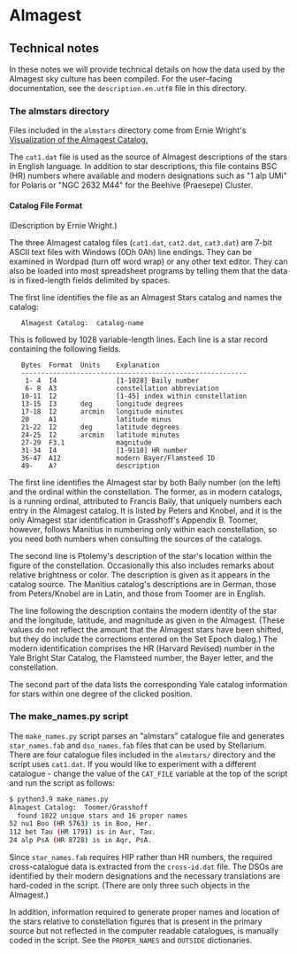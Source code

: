 # Almagest

## Technical notes

In these notes we will provide technical details on how the data used by the Almagest sky culture has been compiled.  For the user–facing documentation, see the `description.en.utf8` file in this directory.

### The almstars directory

Files included in the `almstars` directory come from Ernie Wright's
[Visualization of the Almagest Catalog.](http://www.etwright.org/astro/almagest.html)

The `cat1.dat` file is used as the source of Almagest descriptions of the stars in English language.  In addition to star descriptions, this file contains BSC (HR) numbers where available and modern designations such as "1 alp UMi" for Polaris or "NGC 2632 M44" for the Beehive (Praesepe) Cluster.

#### Catalog File Format

(Description by Ernie Wright.)

The three Almagest catalog files (`cat1.dat`, `cat2.dat`, `cat3.dat`) are 7-bit ASCII text files with Windows (0Dh 0Ah) line endings. They can be examined in Wordpad (turn off word wrap) or any other text editor. They can also be loaded into most spreadsheet programs by telling them that the data is in fixed-length fields delimited by spaces.

The first line identifies the file as an Almagest Stars catalog and names the catalog:

```text
   Almagest Catalog:  catalog-name
```

This is followed by 1028 variable-length lines. Each line is a star record containing the following fields.

```text
   Bytes  Format  Units    Explanation
   ---------------------------------------------------------
    1- 4  I4               [1-1028] Baily number
    6- 8  A3               constellation abbreviation
   10-11  I2               [1-45] index within constellation
   13-15  I3      deg      longitude degrees
   17-18  I2      arcmin   longitude minutes
   20     A1               latitude minus
   21-22  I2      deg      latitude degrees
   24-25  I2      arcmin   latitude minutes
   27-29  F3.1             magnitude
   31-34  I4               [1-9110] HR number
   36-47  A12              modern Bayer/Flamsteed ID
   49-    A?               description
```

The first line identifies the Almagest star by both Baily number (on the left) and the ordinal within the constellation. The former, as in modern catalogs, is a running ordinal, attributed to Francis Baily, that uniquely numbers each entry in the Almagest catalog. It is listed by Peters and Knobel, and it is the only Almagest star identification in Grasshoff's Appendix B. Toomer, however, follows Manitius in numbering only within each constellation, so you need both numbers when consulting the sources of the catalogs.

The second line is Ptolemy's description of the star's location within the figure of the constellation. Occasionally this also includes remarks about relative brightness or color. The description is given as it appears in the catalog source. The Manitius catalog's descriptions are in German, those from Peters/Knobel are in Latin, and those from Toomer are in English.

The line following the description contains the modern identity of the star and the longitude, latitude, and magnitude as given in the Almagest. (These values do not reflect the amount that the Almagest stars have been shifted, but they do include the corrections entered on the Set Epoch dialog.) The modern identification comprises the HR (Harvard Revised) number in the Yale Bright Star Catalog, the Flamsteed number, the Bayer letter, and the constellation.

The second part of the data lists the corresponding Yale catalog information for stars within one degree of the clicked position.

### The make_names.py script

The `make_names.py` script parses an "almstars" catalogue file and generates `star_names.fab` and `dso_names.fab` files that can be used by Stellarium.  There are four catalogue files included in the `almstars/` directory and the script uses `cat1.dat`.  If you would like to experiment with a different catalogue - change the value of the
`CAT_FILE` variable at the top of the script and run the script as follows:

```sh
$ python3.9 make_names.py
Almagest Catalog:  Toomer/Grasshoff
  found 1022 unique stars and 16 proper names
52 nu1 Boo (HR 5763) is in Boo, Her.
112 bet Tau (HR 1791) is in Aur, Tau.
24 alp PsA (HR 8728) is in Aqr, PsA.
```

Since `star_names.fab` requires HIP rather than HR numbers, the required cross-catalogue data is extracted from the `cross-id.dat` file.  The DSOs are identified by their modern designations and the necessary translations are hard-coded in the script. (There are only three such objects in the Almagest.)

In addition, information required to generate proper names and location of the stars relative to constellation figures that is present in the primary source but not reflected in the computer readable catalogues, is manually
coded in the script.  See the `PROPER_NAMES` and `OUTSIDE` dictionaries.
